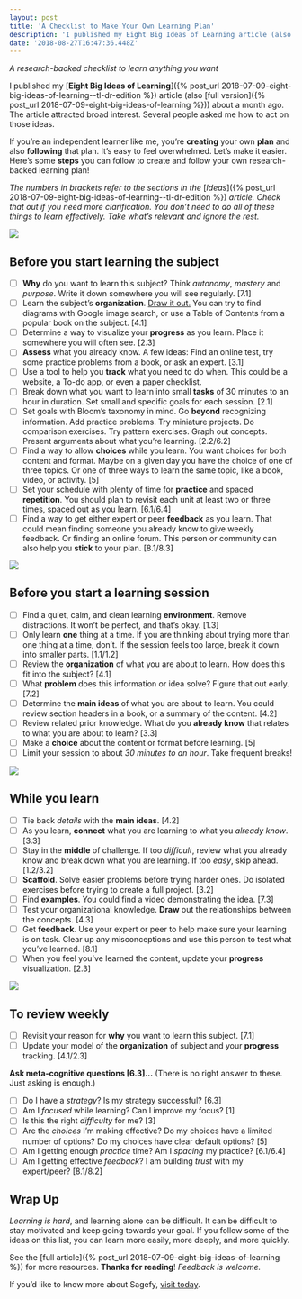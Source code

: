 ```yaml
---
layout: post
title: 'A Checklist to Make Your Own Learning Plan'
description: 'I published my Eight Big Ideas of Learning article (also full version) about a month ago. The article attracted broad interest. Several people asked me how to act on those ideas. If you’re an…'
date: '2018-08-27T16:47:36.448Z'
---
```


_A research-backed checklist to learn anything you want_

I published my [**Eight Big Ideas of Learning**]({% post_url 2018-07-09-eight-big-ideas-of-learning--tl-dr-edition %}) article (also [full version]({% post_url 2018-07-09-eight-big-ideas-of-learning %})) about a month ago. The article attracted broad interest. Several people asked me how to act on those ideas.

If you’re an independent learner like me, you’re **creating** your own **plan** and also **following** that plan. It’s easy to feel overwhelmed. Let’s make it easier. Here’s some **steps** you can follow to create and follow your own research-backed learning plan!

_The numbers in brackets refer to the sections in the_ [_Ideas_]({% post_url 2018-07-09-eight-big-ideas-of-learning--tl-dr-edition %}) _article. Check that out if you need more clarification. You don’t need to do all of these things to learn effectively. Take what’s relevant and ignore the rest._

![](/images/chk-1.jpeg)

## Before you start learning the subject

- ☐ **Why** do you want to learn this subject? Think _autonomy_, _mastery_ and _purpose_. Write it down somewhere you will see regularly. \[7.1\]
- ☐ Learn the subject’s **organization**. [Draw it out.](https://en.wikipedia.org/wiki/Concept_map) You can try to find diagrams with Google image search, or use a Table of Contents from a popular book on the subject. \[4.1\]
- ☐ Determine a way to visualize your **progress** as you learn. Place it somewhere you will often see. \[2.3\]
- ☐ **Assess** what you already know. A few ideas: Find an online test, try some practice problems from a book, or ask an expert. \[3.1\]
- ☐ Use a tool to help you **track** what you need to do when. This could be a website, a To-do app, or even a paper checklist.
- ☐ Break down what you want to learn into small **tasks** of 30 minutes to an hour in duration. Set small and specific goals for each session. \[2.1\]
- ☐ Set goals with Bloom’s taxonomy in mind. Go **beyond** recognizing information. Add practice problems. Try miniature projects. Do comparison exercises. Try pattern exercises. Graph out concepts. Present arguments about what you’re learning. \[2.2/6.2\]
- ☐ Find a way to allow **choices** while you learn. You want choices for both content and format. Maybe on a given day you have the choice of one of three topics. Or one of three ways to learn the same topic, like a book, video, or activity. \[5\]
- ☐ Set your schedule with plenty of time for **practice** and spaced **repetition**. You should plan to revisit each unit at least two or three times, spaced out as you learn. \[6.1/6.4\]
- ☐ Find a way to get either expert or peer **feedback** as you learn. That could mean finding someone you already know to give weekly feedback. Or finding an online forum. This person or community can also help you **stick** to your plan. \[8.1/8.3\]

![](/images/chk-2.jpeg)

## Before you start a learning session

- ☐ Find a quiet, calm, and clean learning **environment**. Remove distractions. It won’t be perfect, and that’s okay. \[1.3\]
- ☐ Only learn **one** thing at a time. If you are thinking about trying more than one thing at a time, don’t. If the session feels too large, break it down into smaller parts. \[1.1/1.2\]
- ☐ Review the **organization** of what you are about to learn. How does this fit into the subject? \[4.1\]
- ☐ What **problem** does this information or idea solve? Figure that out early. \[7.2\]
- ☐ Determine the **main ideas** of what you are about to learn. You could review section headers in a book, or a summary of the content. \[4.2\]
- ☐ Review related prior knowledge. What do you **already know** that relates to what you are about to learn? \[3.3\]
- ☐ Make a **choice** about the content or format before learning. \[5\]
- ☐ Limit your session to about _30 minutes to an hour_. Take frequent breaks!

![](/images/chk-3.jpeg)

## While you learn

- ☐ Tie back _details_ with the **main ideas**. \[4.2\]
- ☐ As you learn, **connect** what you are learning to what you _already know_. \[3.3\]
- ☐ Stay in the **middle** of challenge. If too _difficult_, review what you already know and break down what you are learning. If too _easy_, skip ahead. \[1.2/3.2\]
- ☐ **Scaffold**. Solve easier problems before trying harder ones. Do isolated exercises before trying to create a full project. \[3.2\]
- ☐ Find **examples**. You could find a video demonstrating the idea. \[7.3\]
- ☐ Test your organizational knowledge. **Draw** out the relationships between the concepts. \[4.3\]
- ☐ Get **feedback**. Use your expert or peer to help make sure your learning is on task. Clear up any misconceptions and use this person to test what you’ve learned. \[8.1\]
- ☐ When you feel you’ve learned the content, update your **progress** visualization. \[2.3\]

![](/images/chk-4.jpeg)

## To review weekly

- ☐ Revisit your reason for **why** you want to learn this subject. \[7.1\]
- ☐ Update your model of the **organization** of subject and your **progress** tracking. \[4.1/2.3\]

**Ask meta-cognitive questions \[6.3\]…** (There is no right answer to these. Just asking is enough.)

- ☐ Do I have a _strategy_? Is my strategy successful? \[6.3\]
- ☐ Am I _focused_ while learning? Can I improve my focus? \[1\]
- ☐ Is this the right _difficulty_ for me? \[3\]
- ☐ Are the _choices_ I’m making effective? Do my choices have a limited number of options? Do my choices have clear default options? \[5\]
- ☐ Am I getting enough _practice_ time? Am I _spacing_ my practice? \[6.1/6.4\]
- ☐ Am I getting effective _feedback_? I am building _trust_ with my expert/peer? \[8.1/8.2\]

## Wrap Up

_Learning is hard_, and learning alone can be difficult. It can be difficult to stay motivated and keep going towards your goal. If you follow some of the ideas on this list, you can learn more easily, more deeply, and more quickly.

See the [full article]({% post_url 2018-07-09-eight-big-ideas-of-learning %}) for more resources. **Thanks for reading**! _Feedback is welcome._

If you’d like to know more about Sagefy, [visit today](https://sagefy.org).
